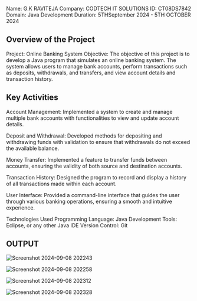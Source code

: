 Name: G.K RAVITEJA
Company: CODTECH IT SOLUTIONS
ID: CT08DS7842
Domain: Java Development
Duration: 5THSeptember 2024 - 5TH OCTOBER 2024


## Overview of the Project ##
Project: Online Banking System
Objective:
The objective of this project is to develop a Java program that simulates an online banking system. The system allows users to manage bank accounts, perform transactions such as deposits, withdrawals, and transfers, and view account details and transaction history.

## Key Activities ##
Account Management: Implemented a system to create and manage multiple bank accounts with functionalities to view and update account details.

Deposit and Withdrawal: Developed methods for depositing and withdrawing funds with validation to ensure that withdrawals do not exceed the available balance.

Money Transfer: Implemented a feature to transfer funds between accounts, ensuring the validity of both source and destination accounts.

Transaction History: Designed the program to record and display a history of all transactions made within each account.

User Interface: Provided a command-line interface that guides the user through various banking operations, ensuring a smooth and intuitive experience.

Technologies Used
Programming Language: Java
Development Tools: Eclipse, or any other Java IDE
Version Control: Git

## OUTPUT ##

![Screenshot 2024-09-08 202243](https://github.com/user-attachments/assets/37a29adf-0054-407c-a6c8-f297c1ba769f)

![Screenshot 2024-09-08 202258](https://github.com/user-attachments/assets/2ea008a6-09f5-4f38-aaa6-278eb58ea00e)

![Screenshot 2024-09-08 202312](https://github.com/user-attachments/assets/b5d8a823-58e4-4964-8dc0-b17010005456)

![Screenshot 2024-09-08 202328](https://github.com/user-attachments/assets/da5bdc64-2de9-4ac0-929b-2fcfcd6843ef)



